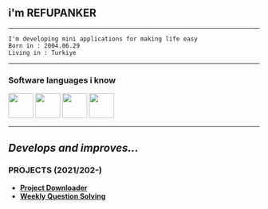 ## i'm REFUPANKER
---
```
I'm developing mini applications for making life easy
Born in : 2004.06.29
Living in : Turkiye
``` 
---
###  Software languages i know 
<div>
<img width="50" height="50" src="https://cdn-icons-png.flaticon.com/512/6132/6132221.png"/>
<img width="50" height="50" src="https://cdn-icons-png.flaticon.com/512/226/226777.png"/>
<img width="50" height="50" src="https://cdn-icons-png.flaticon.com/512/5968/5968350.png"/>
<img width="50" height="50" src="https://cdn-icons-png.flaticon.com/512/5968/5968292.png"/>
</div>

---
_Develops and improves..._
---
### PROJECTS (2021/202-)
- [**Project Downloader**](https://projectmanager.pactrefupanker.repl.co)
- [**Weekly Question Solving**](https://WeeklyQuestionSolvingSite1.pactrefupanker.repl.co)
